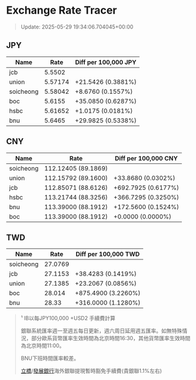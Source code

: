 # Exchange Rate Tracer

> Update: 2025-05-29 19:34:06.704045+00:00

## JPY

| Name      |    Rate | Diff per 100,000 JPY   |
|-----------|---------|------------------------|
| jcb       | 5.5502  |                        |
| union     | 5.57174 | +21.5426 (0.3881%)     |
| soicheong | 5.58042 | +8.6760 (0.1557%)      |
| boc       | 5.6155  | +35.0850 (0.6287%)     |
| hsbc      | 5.61652 | +1.0175 (0.0181%)      |
| bnu       | 5.6465  | +29.9825 (0.5338%)     |

## CNY

| Name      | Rate                | Diff per 100,000 CNY   |
|-----------|---------------------|------------------------|
| soicheong | 112.12405	(89.1869) |                        |
| union     | 112.15792	(89.1600) | +33.8680 (0.0302%)     |
| jcb       | 112.85071	(88.6126) | +692.7925 (0.6177%)    |
| hsbc      | 113.21744	(88.3256) | +366.7295 (0.3250%)    |
| bnu       | 113.39000	(88.1912) | +172.5600 (0.1524%)    |
| boc       | 113.39000	(88.1912) | +0.0000 (0.0000%)      |

## TWD

| Name      |    Rate | Diff per 100,000 TWD   |
|-----------|---------|------------------------|
| soicheong | 27.0769 |                        |
| jcb       | 27.1153 | +38.4283 (0.1419%)     |
| union     | 27.1385 | +23.2067 (0.0856%)     |
| boc       | 28.014  | +875.4900 (3.2260%)    |
| bnu       | 28.33   | +316.0000 (1.1280%)    |


> ¹ IB以每JPY100,000 +USD2 手續費計算
>
> 銀聯系統匯率週一至週五每日更新，週六周日延用週五匯率。如無特殊情況，部分歐系貨幣匯率生效時間為北京時間16:30，其他貨幣匯率生效時間為北京時間11:00。
>
> BNU下班時間匯率較差。
>
> [立橋](https://www.wlbank.com.mo/uploads/ueditor/file/20181211/1544536513900230.pdf)/[發展銀行](https://www.mdb.com.mo/Service_Charges_20230728.pdf)海外銀聯提現暫時豁免手續費(貴銀聯1.1%左右)

